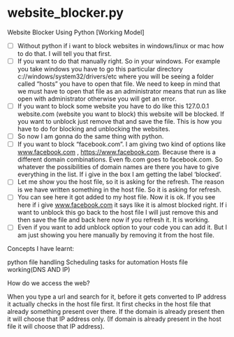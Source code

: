 # website_blocker.py
Website Blocker Using Python [Working Model]

- [ ] Without python if i want to block websites in windows/linux or mac how to do that. I will tell you that first.
- [ ] If you want to do that manually right. So in your windows. For example you take windows you have to go this particular directory c://windows/system32/drivers/etc where you will be seeing a folder called “hosts” you have to open that file. We need to keep in mind that we must have to open that file as an administrator means that run as like open with administrator otherwise you will get an error.
- [ ] If you want to block some website you have to do like this 127.0.0.1 website.com (website you want to block) this website will be blocked. If you want to unblock just remove that and save the file. This is how you have to do for blocking and unblocking the websites. 
- [ ] So now I am gonna do the same thing with python.
- [ ] If you want to block “facebook.com”. I am giving two kind of options like www.facebook.com , https://www.facebook.com. Because there is a different domain combinations. Even fb.com goes to facebook.com. So whatever the possibilities of domain names are there you have to give everything in the list. If i give in the box I am getting the label ‘blocked’.
- [ ] Let me show you the host file, so it is asking for the refresh. The reason is we have written something in the host file. So it is asking for refresh.
- [ ] You can see here it got added to my host file. Now it is ok. If you see here if i give www.facebook.com it says like it is almost blocked right. If i want to unblock this go back to the host file I will just remove this and then save the file and back here now if you refresh it. It is working. 
- [ ] Even if you want to add unblock option to your code you can add it. But I am just showing you here manually by removing it from the host file.

Concepts I have learnt:

python  file handling
Scheduling tasks for automation
Hosts file working(DNS AND IP)

How do we access the web?

When you type a url and search for it, before it gets converted to IP address it actually checks in the host file first.
It first checks in the host file that already something present over there. If the domain is already present then it will choose that IP address only. 
(If domain is already present in the host file it will choose that IP address).


               
